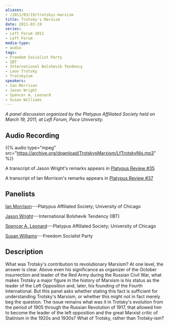 ```yaml
---
aliases:
- /2011/03/19/trotskys-marxism
title: Trotsky's Marxism
date: 2011-03-19
series:
- Left Forum 2011
- Left Forum
media-type:
- audio
tags:
- Freedom Socialist Party
- IBT
- International Bolshevik Tendency
- Leon Trotsky
- Trotskyism
speakers:
- Ian Morrison
- Jason Wright
- Spencer A. Leonard
- Susan Williams
---
```


_A panel discussion organized by the Platypus Affiliated Society held on March 19, 2011, at Left Forum, Pace University._

## Audio Recording

{{% audio type="mpeg" src="https://archive.org/download/TrotskysMarxism/LfTrotskyNls.mp3" %}}

A transcript of Jason Wright's remarks appears in [Platypus Review #35](/2011/05/05/trotsky%E2%80%99s-marxism-%E2%80%9Cthe-point-however-is-to-change-it%E2%80%9D/)

A transcript of Ian Morrison's remarks appears in [Platypus Review #37](/2011/07/01/trotsky%E2%80%99s-marxism/)

## Panelists

[Ian Morrison](/speakers/ian-morrison)---Platypus Affiliated Society; University of Chicago

[Jason Wright](/speakers/jason-wright)---International Bolshevik Tendency (IBT)

[Spencer A. Leonard](/speakers/spencer-a-leonard)---Platypus Affiliated Society; University of Chicago

[Susan Williams](/speakers/susan-williams/)---Freedom Socialist Party

## Description

What was Trotsky's contribution to revolutionary Marxism? At one level, the answer is clear. Above even his significance as organizer of the October insurrection and leader of the Red Army during the Russian Civil War, what makes Trotsky a major figure in the history of Marxism is his status as the leader of the Left Opposition and, later, his founding of the Fourth International. But this panel asks whether stating this fact is sufficient for understanding Trotsky's Marxism, or whether this might not in fact merely beg the question. The issue remains what was it in Trotsky's evolution from the period of 1905 through the Russian Revolution of 1917, that allowed him to become the leader of the left opposition and the great Marxist critic of Stalinism in the 1920s and 1930s? What of Trotsky, rather than Trotsky-ism?
